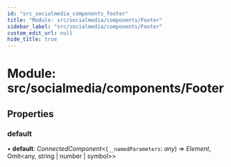 ```yaml
---
id: "src_socialmedia_components_footer"
title: "Module: src/socialmedia/components/Footer"
sidebar_label: "src/socialmedia/components/Footer"
custom_edit_url: null
hide_title: true
---
```


# Module: src/socialmedia/components/Footer

## Properties

### default

• **default**: *ConnectedComponent*<(`__namedParameters`: *any*) => *Element*, Omit<any, string \| number \| symbol\>\>
